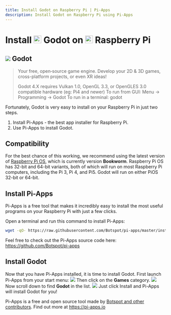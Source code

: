 ```yaml
---
title: Install Godot on Raspberry Pi | Pi-Apps
description: Install Godot on Raspberry Pi using Pi-Apps
---
```

<div class="simple-install-content content">

# Install <img src="/img/app-icons/Godot/icon-64.png" height=24> Godot on <img src=/img/other-icons/raspberrypi-icon.svg height=24> Raspberry Pi

## <img src="/img/app-icons/Godot/icon-64.png"> Godot
> Your free, open‑source game engine.
> Develop your 2D & 3D games, cross-platform projects, or even XR ideas!
> 
> Godot 4.X requires Vulkan 1.0, OpenGL 3.3, or OpenGLES 3.0 compatible hardware (eg: Pi4 and newer)
> To run from GUI: Menu -> Programming -> Godot
> To run in a terminal: godot

Fortunately, Godot is very easy to install on your Raspberry Pi in just two steps.
1. Install Pi-Apps - the best app installer for Raspberry Pi.
2. Use Pi-Apps to install Godot.
</div>
<div class="simple-install-content content">

## Compatibility
For the best chance of this working, we recommend using the latest version of [Raspberry Pi OS](https://www.raspberrypi.com/software/), which is currently version **Bookworm**.
Raspberry Pi OS has 32-bit and 64-bit variants, both of which will run on most Raspberry Pi computers, including the Pi 3, Pi 4, and Pi5.
Godot will run on either PiOS 32-bit or 64-bit.
</div>
<div class="simple-install-content content">

## Install Pi-Apps

Pi-Apps is a free tool that makes it incredibly easy to install the most useful programs on your Raspberry Pi with just a few clicks.

Open a terminal and run this command to install Pi-Apps:
```bash
wget -qO- https://raw.githubusercontent.com/Botspot/pi-apps/master/install | bash
```
Feel free to check out the Pi-Apps source code here: https://github.com/Botspot/pi-apps
</div>
<div class="simple-install-content content">

## Install Godot

Now that you have Pi-Apps installed, it is time to install Godot.
First launch Pi-Apps from your start menu:
<img src="/img/start-menu.png">
Then click on the <b>Games</b> category.
<img src="/img/category-selections/Games.png">
Now scroll down to find <b>Godot</b> in the list.
<img src="/img/app-icons/Godot/app-selection.png">
Just click Install and Pi-Apps will install Godot for you!
</div>
<div class="simple-install-content content">

Pi-Apps is a free and open source tool made by [Botspot and other contributors](/about/#contributors). Find out more at https://pi-apps.io
</div>
